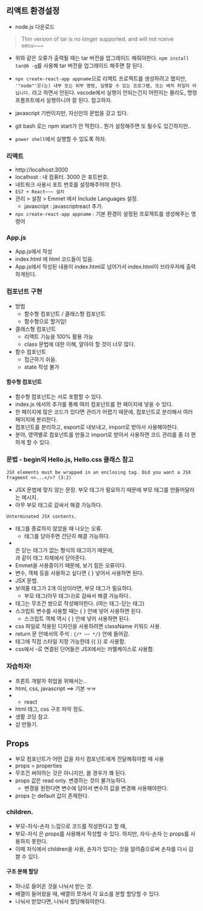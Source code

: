 ## 리액트 환경설정

- node.js 다운로드

> Thin version of tar is no longer supported, and will not rceive secu~~~

- 위와 같은 오류가 출력될 때는 tar 버전을 업그레이드 해줘야한다.
  `npm install tar@6 -g`를 사용해 tar 버전을 업그레이드 해주면 잘 된다.

- `npx create-react-app appname`으로 리액트 프로젝트를 생성하려고 했지만, `'"node"'은(는) 내부 또는 외부 명령, 실행할 수 있는 프로그램, 또는 배치 파일이 아닙니다.` 라고 하면서 안된다. vscode에서 실행이 안되는건지 어떤지는 몰라도, 명령프롬프트에서 실행하니까 잘 된다. 참고하자.
- javascript 기반이지만, 자신만의 문법을 갖고 있다.

- git bash 로는 npm start가 안 먹힌다.. 뭔가 설정해주면 또 될수도 있긴하지만..
- `power shell`에서 실행할 수 있도록 하자.

### 리액트

- http://localhost:3000
- localhost : 내 컴퓨터. 3000 은 포트번호.
- 네트워크 사용시 포트 번호를 설정해주어야 한다.
- `ES7 + React~~~ 설치`
- 관리 > 설정 > Emmet 에서 Include Languages 설정.
  - javascript : javascriptreact 추가.
- `npx create-react-app appname` : 기본 환경이 설정된 프로젝트를 생성해주는 명령어

### App.js

- App.js에서 작성
- index.html 에 html 코드들이 있음.
- App.js에서 작성된 내용이 index.html로 넘어가서 index.html이 브라우저에 출력하게된다.

### 컴포넌트 구현

- 방법
  - 함수형 컴포넌트 / 클래스형 컴포넌트
  - 함수형으로 할거임!
- 클래스형 컴포넌트
  - 리액트 기능을 100% 활용 가능
  - class 문법에 대한 이해, 알아야 할 것이 너무 많다.
- 함수 컴포넌트
  - 접근하기 쉬움.
  - state 작성 불가

#### 함수형 컴포넌트

- 함수형 컴포넌트는 서로 포함할 수 있다.
- index.js 에서의 추가를 통해 여러 컴포넌트를 한 페이지에 넣을 수 있다.
- 한 페이지에 많은 코드가 있다면 관리가 어렵기 때문에, 컴포넌트로 분리해서 여러 페이지에 분리한다.
- 컴포넌트를 분리하고, export로 내보내고, import로 받아서 사용해야한다.
- 분야, 영역별로 컴포넌트를 만들고 import로 받아서 사용하면 코드 관리를 좀 더 편하게 할 수 있다.

### 문법 - begin의 Hello.js, Hello.css 클래스 참고

```
JSX elements must be wrapped in an enclosing tag. Did you want a JSX fragment <>...</>? (3:2)
```

- JSX 문법에 맞지 않는 문장. 부모 태그가 필요하기 때문에 부모 태그를 만들어달라는 메시지.
- 아무 부모 태그로 감싸서 해결 가능하다.

```
Unterminated JSX contents.
```

- 태그를 종료하지 않았을 때 나오는 오류.
  - 태그를 닫아주면 간단히 해결 가능하다.
- <br>은 닫는 태그가 없는 형식의 태그이기 때문에, <br />과 같이 태그 자체에서 닫아준다.
- Emmet을 사용중이기 때문에, 보기 힘든 오류이다.
- 변수, 객체 등을 사용하고 싶다면 { } 넣어서 사용하면 된다.
- JSX 문법.
- 보여줄 태그가 2개 이상이라면, 부모 태그가 필요하다.
  - 부모 태그(아무 태그나)로 감싸서 해결 가능하다..
- 태그는 무조건 쌍으로 작성해야한다. (여는 태그-닫는 태그)
- 스크립트 변수를 사용할 때는 { } 안에 넣어 사용하면 된다.
  - 스크립트 객체 역시 { } 안에 넣어 사용하면 된다.
- css 파일로 적용된 디자인을 사용하려면 className 키워드 사용.
- return 문 안에서의 주석 : `{/* ~~ */}` 안에 들어감.
- 태그에 직접 스타일 지정 가능한데 {{ }} 로 사용함.
- css에서 -로 연결된 단어들은 JSX에서는 카멜케이스로 사용함.

### 자습하자!

- 프론트 개발자 취업을 위해서는..
- html, css, javascript ==> 기본 ㅠㅠ
- - react
- html 태그, css 구조 파악 정도.
- 생활 코딩 참고.
- 샵 만들기.

## Props

- 부모 컴포넌트가 어떤 값을 자식 컴포넌트에게 전달해줘야할 때 사용
- props = properties
- 무조건 써야하는 것은 아니지만, 쓸 경우가 꽤 된다.
- props 값은 read only. 변경하는 것이 불가능하다.
  - 변경을 원한다면 변수에 담아서 변수의 값을 변경해 사용해야한다.
- props 는 default 값이 존재한다.

### children.

- 부모-자식-손자 느낌으로 코드를 작성한다고 할 때,
- 부모-자식 은 props를 사용해서 작성할 수 있다. 하지만, 자식-손자 는 props를 사용하지 못한다.
- 이때 자식에서 children을 사용, 손자가 있다는 것을 알려줌으로써 손자를 다시 감쌀 수 있다.

#### 구조 분해 할당

- 하나로 들어온 것을 나눠서 받는 것.
- 배열이 들어왔을 때, 배열의 쪼개서 각 요소를 분할 할당할 수 있다.
- 나눠서 받았다면, 나눠서 할당해줘야한다.
